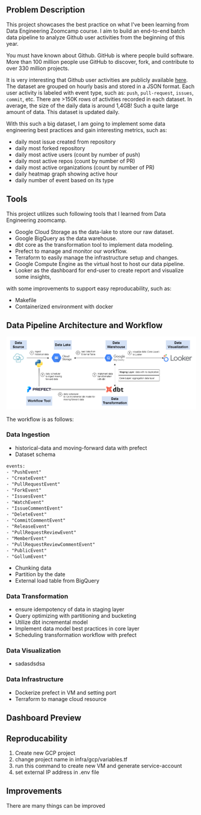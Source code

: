 ## Problem Description

This project showcases the best practice on what I've been learning from Data Engineering Zoomcamp course. I aim to build an end-to-end batch data pipeline to analyze Github user activities from the beginning of this year.

You must have known about Github. GitHub is where people build software. More than 100 million people use GitHub to discover, fork, and contribute to over 330 million projects. 

It is very interesting that Github user activities are publicly available [here](https://www.gharchive.org/). The dataset are grouped on hourly basis and stored in a JSON format. Each user activity is labeled with event type, such as: `push`, `pull-request`, `issues`, `commit`, etc. There are >150K rows of activities recorded in each dataset. In average, the size of the daily data is around 1,4GB! Such a quite large amount of data. This dataset is updated daily.

With this such a big dataset, I am going to implement some data engineering best practices and gain interesting metrics, such as:  
- daily most issue created from repository
- daily most forked repository
- daily most active users (count by number of push)
- daily most active repos (count by number of PR)
- daily most active organizations (count by number of PR)
- daily heatmap graph showing active hour 
- daily number of event based on its type

## Tools

This project utilizes such following tools that I learned from Data Engineering zoomcamp. 

- Google Cloud Storage as the data-lake to store our raw dataset.
- Google BigQuery as the data warehouse.
- dbt core as the transformation tool to implement data modeling.
- Prefect to manage and monitor our workflow.
- Terraform to easily manage the infrastructure setup and changes.
- Google Compute Engine as the virtual host to host our data pipeline.
- Looker as the dashboard for end-user to create report and visualize some insights,

with some improvements to support easy reproducability, such as: 
- Makefile 
- Containerized environment with docker

## Data Pipeline Architecture and Workflow

![data pipeline architecture](/images/design-architecture.png)

The workflow is as follows: 

### Data Ingestion

- historical-data and moving-forward data with prefect
- Dataset schema

```
events: 
- "PushEvent"
- "CreateEvent"
- "PullRequestEvent"
- "ForkEvent"
- "IssuesEvent"
- "WatchEvent"
- "IssueCommentEvent"
- "DeleteEvent"
- "CommitCommentEvent"
- "ReleaseEvent"
- "PullRequestReviewEvent"
- "MemberEvent"
- "PullRequestReviewCommentEvent"
- "PublicEvent"
- "GollumEvent"
```
- Chunking data
- Partition by the date
- External load table from BigQuery

### Data Transformation
- ensure idempotency of data in staging layer
- Query optimizing with partitioning and bucketing
- Utilize dbt incremental model
- Implement data model best practices in core layer
- Scheduling transformation workflow with prefect

### Data Visualization
- sadasdsdsa

### Data Infrastructure
- Dockerize prefect in VM and setting port 
- Terraform to manage cloud resource

## Dashboard Preview

## Reproducability
1. Create new GCP project
2. change project name in infra/gcp/variables.tf
3. run this command to create new VM and generate service-account
4. set external IP address in .env file


## Improvements

There are many things can be improved